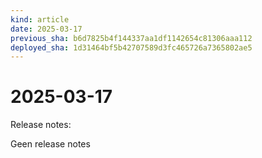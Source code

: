 ```yaml
---
kind: article
date: 2025-03-17
previous_sha: b6d7825b4f144337aa1df1142654c81306aaa112
deployed_sha: 1d31464bf5b42707589d3fc465726a7365802ae5
---
```


# 2025-03-17

Release notes:

Geen release notes
